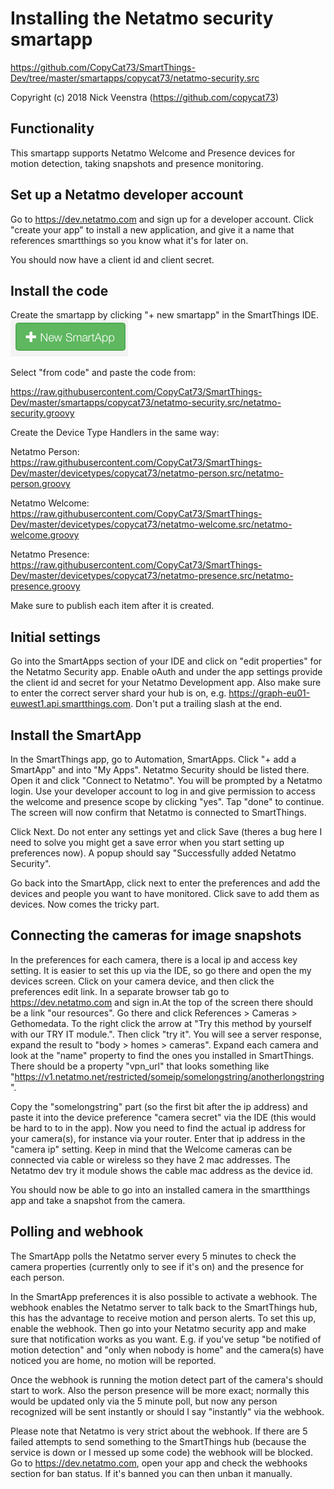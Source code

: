 # Installing the Netatmo security smartapp

https://github.com/CopyCat73/SmartThings-Dev/tree/master/smartapps/copycat73/netatmo-security.src

Copyright (c) 2018 Nick Veenstra (https://github.com/copycat73)

## Functionality

This smartapp supports Netatmo Welcome and Presence devices for motion detection, taking snapshots and presence monitoring. 
 

## Set up a Netatmo developer account

Go to https://dev.netatmo.com and sign up for a developer account. Click "create your app" to install a new application, and give it a name that references smartthings so you know what it's for later on. 



You should now have a client id and client secret. 

## Install the code

Create the smartapp by clicking "+ new smartapp" in the SmartThings IDE. 
![new smartapp](https://raw.githubusercontent.com/CopyCat73/CopyCat73.github.io/master/new_smartapp.png)

Select "from code" and paste the code from:

https://raw.githubusercontent.com/CopyCat73/SmartThings-Dev/master/smartapps/copycat73/netatmo-security.src/netatmo-security.groovy

Create the Device Type Handlers in the same way:

Netatmo Person: https://raw.githubusercontent.com/CopyCat73/SmartThings-Dev/master/devicetypes/copycat73/netatmo-person.src/netatmo-person.groovy

Netatmo Welcome: https://raw.githubusercontent.com/CopyCat73/SmartThings-Dev/master/devicetypes/copycat73/netatmo-welcome.src/netatmo-welcome.groovy

Netatmo Presence: https://raw.githubusercontent.com/CopyCat73/SmartThings-Dev/master/devicetypes/copycat73/netatmo-presence.src/netatmo-presence.groovy

Make sure to publish each item after it is created. 

## Initial settings

Go into the SmartApps section of your IDE and click on "edit properties" for the Netatmo Security app. Enable oAuth and under the app settings provide the client id and secret for your Netatmo Development app. Also make sure to enter the correct server shard your hub is on, e.g. https://graph-eu01-euwest1.api.smartthings.com. Don't put a trailing slash at the end. 

## Install the SmartApp

In the SmartThings app, go to Automation, SmartApps. Click "+ add a SmartApp" and into "My Apps". Netatmo Security should be listed there. Open it and click "Connect to Netatmo". You will be prompted by a Netatmo login. Use your developer account to log in and give permission to access the welcome and presence scope by clicking "yes". Tap "done" to continue. The screen will now confirm that Netatmo is connected to SmartThings.

Click Next. Do not enter any settings yet and click Save (theres a bug here I need to solve you might get a save error when you start setting up preferences now). A popup should say "Successfully added Netatmo Security".

Go back into the SmartApp, click next to enter the preferences and add the devices and people you want to have monitored. Click save to add them as devices. Now comes the tricky part.

## Connecting the cameras for image snapshots

In the preferences for each camera, there is a local ip and access key setting. It is easier to set this up via the IDE, so go there and open the my devices screen. Click on your camera device, and then click the preferences edit link. In a separate browser tab go to https://dev.netatmo.com and sign in.At the top of the screen there should be a link "our resources". Go there and click References > Cameras > Gethomedata. To the right click the arrow at "Try this method by yourself with our TRY IT module.". Then click "try it". You will see a server response, expand the result to "body > homes > cameras". Expand each camera and look at the "name" property to find the ones you installed in SmartThings. There should be a property "vpn_url" that looks something like "https://v1.netatmo.net/restricted/someip/somelongstring/anotherlongstring".

Copy the "somelongstring" part (so the first bit after the ip address) and paste it into the device preference "camera secret" via the IDE (this would be hard to to in the app). Now you need to find the actual ip address for your camera(s), for instance via your router. Enter that ip address in the "camera ip" setting. Keep in mind that the Welcome cameras can be connected via cable or wireless so they have 2 mac addresses. The Netatmo dev try it module shows the cable mac address as the device id. 

You should now be able to go into an installed camera in the smartthings app and take a snapshot from the camera.

## Polling and webhook

The SmartApp polls the Netatmo server every 5 minutes to check the camera properties (currently only to see if it's on) and the presence for each person. 

In the SmartApp preferences it is also possible to activate a webhook. The webhook enables the Netatmo server to talk back to the SmartThings hub, this has the advantage to receive motion and person alerts. To set this up, enable the webhook. Then go into your Netatmo security app and make sure that notification works as you want. E.g. if you've setup "be notified of motion detection" and "only when nobody is home" and the camera(s) have noticed you are home, no motion will be reported. 

Once the webhook is running the motion detect part of the camera's should start to work. Also the person presence will be more exact; normally this would be updated only via the 5 minute poll, but now any person recognized will be sent instantly or should I say "instantly" via the webhook. 

Please note that Netatmo is very strict about the webhook. If there are 5 failed attempts to send something to the SmartThings hub (because the service is down or I messed up some code) the webhook will be blocked. Go to https://dev.netatmo.com, open your app and check the webhooks section for ban status. If it's banned you can then unban it manually. 














